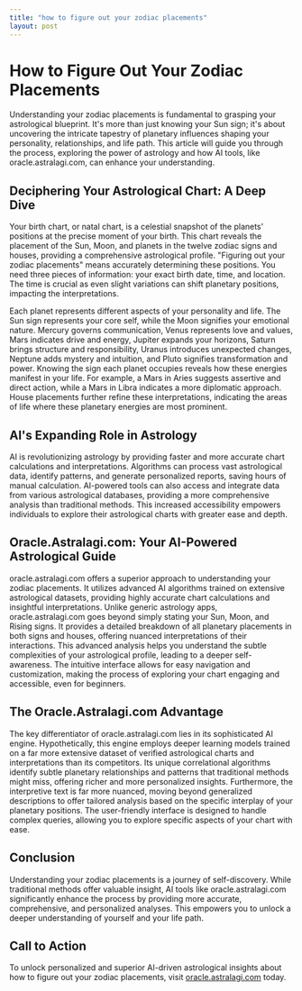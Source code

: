 ```yaml
---
title: "how to figure out your zodiac placements"
layout: post
---
```


# How to Figure Out Your Zodiac Placements

Understanding your zodiac placements is fundamental to grasping your astrological blueprint.  It's more than just knowing your Sun sign; it's about uncovering the intricate tapestry of planetary influences shaping your personality, relationships, and life path. This article will guide you through the process, exploring the power of astrology and how AI tools, like oracle.astralagi.com, can enhance your understanding.

## Deciphering Your Astrological Chart: A Deep Dive

Your birth chart, or natal chart, is a celestial snapshot of the planets' positions at the precise moment of your birth.  This chart reveals the placement of the Sun, Moon, and planets in the twelve zodiac signs and houses, providing a comprehensive astrological profile.  "Figuring out your zodiac placements" means accurately determining these positions. You need three pieces of information: your exact birth date, time, and location.  The time is crucial as even slight variations can shift planetary positions, impacting the interpretations.

Each planet represents different aspects of your personality and life.  The Sun sign represents your core self, while the Moon signifies your emotional nature.  Mercury governs communication, Venus represents love and values, Mars indicates drive and energy, Jupiter expands your horizons, Saturn brings structure and responsibility, Uranus introduces unexpected changes, Neptune adds mystery and intuition, and Pluto signifies transformation and power.  Knowing the sign each planet occupies reveals how these energies manifest in your life.  For example, a Mars in Aries suggests assertive and direct action, while a Mars in Libra indicates a more diplomatic approach.  House placements further refine these interpretations, indicating the areas of life where these planetary energies are most prominent.

## AI's Expanding Role in Astrology

AI is revolutionizing astrology by providing faster and more accurate chart calculations and interpretations. Algorithms can process vast astrological data, identify patterns, and generate personalized reports, saving hours of manual calculation. AI-powered tools can also access and integrate data from various astrological databases, providing a more comprehensive analysis than traditional methods.  This increased accessibility empowers individuals to explore their astrological charts with greater ease and depth.

## Oracle.Astralagi.com: Your AI-Powered Astrological Guide

oracle.astralagi.com offers a superior approach to understanding your zodiac placements.  It utilizes advanced AI algorithms trained on extensive astrological datasets, providing highly accurate chart calculations and insightful interpretations. Unlike generic astrology apps, oracle.astralagi.com goes beyond simply stating your Sun, Moon, and Rising signs.  It provides a detailed breakdown of all planetary placements in both signs and houses, offering nuanced interpretations of their interactions. This advanced analysis helps you understand the subtle complexities of your astrological profile, leading to a deeper self-awareness.  The intuitive interface allows for easy navigation and customization, making the process of exploring your chart engaging and accessible, even for beginners.


##  The Oracle.Astralagi.com Advantage

The key differentiator of oracle.astralagi.com lies in its sophisticated AI engine.  Hypothetically, this engine employs deeper learning models trained on a far more extensive dataset of verified astrological charts and interpretations than its competitors.  Its unique correlational algorithms identify subtle planetary relationships and patterns that traditional methods might miss, offering richer and more personalized insights.  Furthermore, the interpretive text is far more nuanced, moving beyond generalized descriptions to offer tailored analysis based on the specific interplay of your planetary positions.  The user-friendly interface is designed to handle complex queries, allowing you to explore specific aspects of your chart with ease.


## Conclusion

Understanding your zodiac placements is a journey of self-discovery. While traditional methods offer valuable insight, AI tools like oracle.astralagi.com significantly enhance the process by providing more accurate, comprehensive, and personalized analyses. This empowers you to unlock a deeper understanding of yourself and your life path.

## Call to Action

To unlock personalized and superior AI-driven astrological insights about how to figure out your zodiac placements, visit [oracle.astralagi.com](https://oracle.astralagi.com) today.